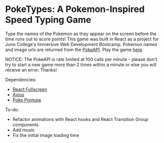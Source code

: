 # PokeTypes: A Pokemon-Inspired Speed Typing Game

Type the names of the Pokemon as they appear on the screen before the time runs out to score points! This game was built in React as a project for Juno College's Immersive Web Development Bootcamp. Pokemon names and image urls are returned from the <a href="https://pokeapi.co/">PokeAPI</a>. Play the game <a href="https://robinnong.github.io/poketypes/">here</a>.

NOTICE: The PokeAPI is rate limited at 100 calls per minute - please don't try to start a new game more than 2 times within a minute or else you will receive an error. Thanks!

Dependencies:
- <a href="https://www.npmjs.com/package/react-full-screen">React Fullscreen</a>
- <a href="https://www.npmjs.com/package/axios">Axios</a>
- <a href="https://github.com/PokeAPI/pokedex-promise-v2">Poke Promsie</a>

To-do: 
 - Refactor animations with React hooks and React Transition Group components
 - Add music 
 - Fix the initial image loading time
